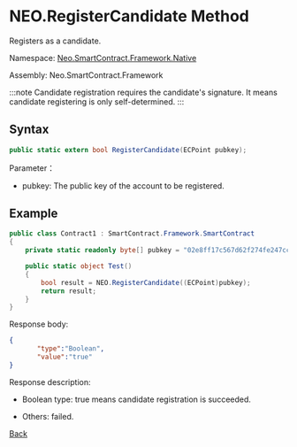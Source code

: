 # NEO.RegisterCandidate Method

Registers as a candidate.

Namespace: [Neo.SmartContract.Framework.Native](../index.md)

Assembly: Neo.SmartContract.Framework

:::note
Candidate registration requires the candidate's signature. It means candidate registering is only self-determined. 
:::

## Syntax

```cs
public static extern bool RegisterCandidate(ECPoint pubkey);
```

Parameter：

- pubkey: The public key of the account to be registered.

## Example

```cs
public class Contract1 : SmartContract.Framework.SmartContract
{
    private static readonly byte[] pubkey = "02e8ff17c567d62f274fe247cc884a2a6cd3b8fd0d779a8c5856289a560accacb4".HexToBytes();

    public static object Test()
    {
        bool result = NEO.RegisterCandidate((ECPoint)pubkey);
        return result;
    }
}
```

Response body:

```json
{
       "type":"Boolean",
       "value":"true"
}
```

Response description:

- Boolean type: true means candidate registration is succeeded.

- Others: failed.

[Back](index.md)
